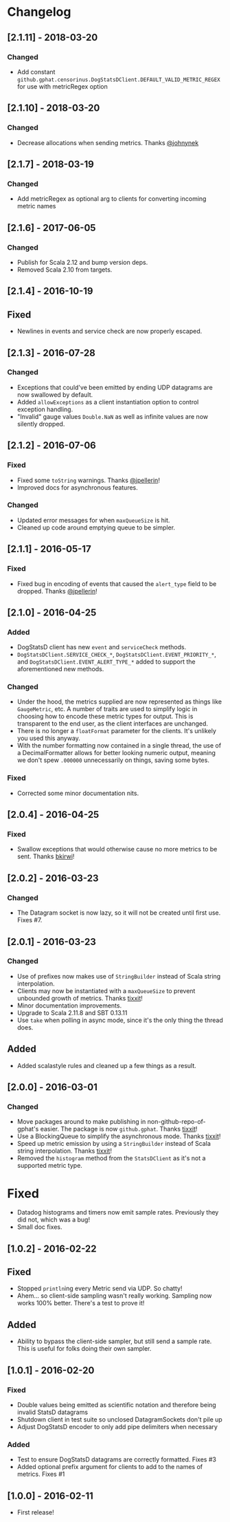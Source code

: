 # Changelog

## [2.1.11] - 2018-03-20

### Changed
* Add constant `github.gphat.censorinus.DogStatsDClient.DEFAULT_VALID_METRIC_REGEX` for use with metricRegex option

## [2.1.10] - 2018-03-20

### Changed
* Decrease allocations when sending metrics. Thanks [@johnynek](https://github.com/johnynek)

## [2.1.7] - 2018-03-19

### Changed
* Add metricRegex as optional arg to clients for converting incoming metric names

## [2.1.6] - 2017-06-05

### Changed
* Publish for Scala 2.12 and bump version deps.
* Removed Scala 2.10 from targets.

## [2.1.4] - 2016-10-19

## Fixed
* Newlines in events and service check are now properly escaped.

## [2.1.3] - 2016-07-28

### Changed
* Exceptions that could've been emitted by ending UDP datagrams are now swallowed by default.
* Added `allowExceptions` as a client instantiation option to control exception handling.
* "Invalid" gauge values `Double.NaN` as well as infinite values are now silently dropped.

## [2.1.2] - 2016-07-06

### Fixed
* Fixed some `toString` warnings. Thanks [@jpellerin](https://github.com/jpellerin)!
* Improved docs for asynchronous features.

### Changed
* Updated error messages for when `maxQueueSize` is hit.
* Cleaned up code around emptying queue to be simpler.

## [2.1.1] - 2016-05-17

### Fixed
* Fixed bug in encoding of events that caused the `alert_type` field to be dropped. Thanks [@jpellerin](https://github.com/jpellerin)!

## [2.1.0] - 2016-04-25

### Added
* DogStatsD client has new `event` and `serviceCheck` methods.
* `DogStatsDClient.SERVICE_CHECK_*`, `DogStatsDClient.EVENT_PRIORITY_*`, and `DogStatsDClient.EVENT_ALERT_TYPE_*` added to support the aforementioned new methods.

### Changed
* Under the hood, the metrics supplied are now represented as things like `GaugeMetric`, etc. A number of traits are used to simplify logic in choosing how to encode these metric types for output. This is transparent to the end user, as the client interfaces are unchanged.
* There is no longer a `floatFormat` parameter for the clients. It's unlikely you used this anyway.
* With the number formatting now contained in a single thread, the use of a DecimalFormatter allows for better looking numeric output, meaning we don't spew `.000000` unnecessarily on things, saving some bytes.

### Fixed
* Corrected some minor documentation nits.

## [2.0.4] - 2016-04-25

### Fixed
* Swallow exceptions that would otherwise cause no more metrics to be sent. Thanks [bkirwi](https://github.com/bkirwi)!

## [2.0.2] - 2016-03-23

### Changed
* The Datagram socket is now lazy, so it will not be created until first use. Fixes #7.

## [2.0.1] - 2016-03-23

### Changed
* Use of prefixes now makes use of `StringBuilder` instead of Scala string interpolation.
* Clients may now be instantiated with a `maxQueueSize` to prevent unbounded growth of metrics. Thanks [tixxit](https://github.com/tixxit)!
* Minor documentation improvements.
* Upgrade to Scala 2.11.8 and SBT 0.13.11
* Use `take` when polling in async mode, since it's the only thing the thread does.

## Added
* Added scalastyle rules and cleaned up a few things as a result.

## [2.0.0] - 2016-03-01

### Changed
* Move packages around to make publishing in non-github-repo-of-gphat's easier. The package is now `github.gphat`. Thanks [tixxit](https://github.com/tixxit)!
* Use a BlockingQueue to simplify the asynchronous mode. Thanks [tixxit](https://github.com/tixxit)!
* Speed up metric emission by using a `StringBuilder` instead of Scala string interpolation. Thanks [tixxit](https://github.com/tixxit)!
* Removed the `histogram` method from the `StatsDClient` as it's not a supported metric type.

# Fixed
* Datadog histograms and timers now emit sample rates. Previously they did not, which was a bug!
* Small doc fixes.

## [1.0.2] - 2016-02-22

## Fixed
* Stopped `println`ing every Metric send via UDP. So chatty!
* Ahem… so client-side sampling wasn't really working. Sampling now works 100% better. There's a test to prove it!

## Added
* Ability to bypass the client-side sampler, but still send a sample rate. This is useful for folks doing their own sampler.

## [1.0.1] - 2016-02-20

### Fixed
* Double values being emitted as scientific notation and therefore being invalid StatsD datagrams
* Shutdown client in test suite so unclosed DatagramSockets don't pile up
* Adjust DogStatsD encoder to only add pipe delimiters when necessary

### Added
* Test to ensure DogStatsD datagrams are correctly formatted. Fixes #3
* Added optional prefix argument for clients to add to the names of metrics. Fixes #1

## [1.0.0] - 2016-02-11

* First release!
